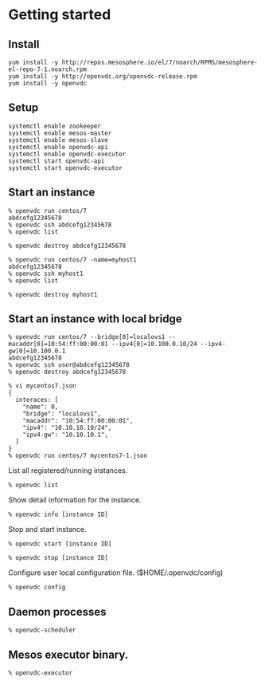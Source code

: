 # Getting started


## Install

```
yum install -y http://repos.mesosphere.io/el/7/noarch/RPMS/mesosphere-el-repo-7-1.noarch.rpm
yum install -y http://openvdc.org/openvdc-release.rpm
yum install -y openvdc
```

## Setup


```
systemctl enable zookeeper
systemctl enable mesos-master
systemctl enable mesos-slave
systemctl enable openvdc-api
systemctl enable openvdc-executor
systemctl start openvdc-api
systemctl start openvdc-executor
```


## Start an instance

```
% openvdc run centos/7
abdcefg12345678
% openvdc ssh abdcefg12345678
% openvdc list

% openvdc destroy abdcefg12345678
```

```
% openvdc run centos/7 -name=myhost1
abdcefg12345678
% openvdc ssh myhost1
% openvdc list

% openvdc destroy myhost1
```

## Start an instance with local bridge

```
% openvdc run centos/7 --bridge[0]=localovs1 --macaddr[0]=10:54:ff:00:00:01 --ipv4[0]=10.100.0.10/24 --ipv4-gw[0]=10.100.0.1
abdcefg12345678
% openvdc ssh user@abdcefg12345678
% openvdc destroy abdcefg12345678
```

```
% vi mycentos7.json
{
  interaces: [
    "name": 0,
    "bridge": "localovs1",
    "macaddr": "10:54:ff:00:00:01",
    "ipv4": "10.10.10.10/24",
    "ipv4-gw": "10.10.10.1",
  ]
}
% openvdc run centos/7 mycentos7-1.json
```

List all registered/running instances.

```
% openvdc list
```

Show detail information for the instance.

```
% openvdc info [instance ID]
```

Stop and start instance.

```
% openvdc start [instance ID]
```

```
% openvdc stop [instance ID]
```

Configure user local configuration file. ($HOME/.openvdc/config)

```
% openvdc config
```

## Daemon processes

```
% openvdc-scheduler
```

## Mesos executor binary.

```
% openvdc-executor
```
